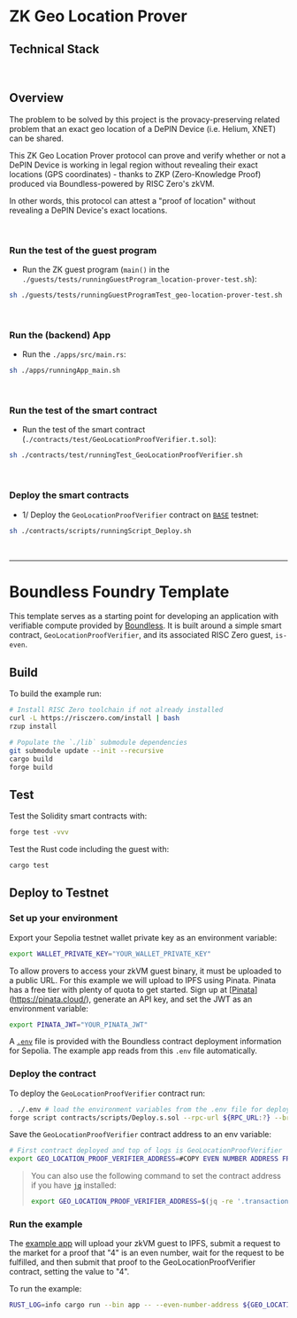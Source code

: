 # ZK Geo Location Prover

## Technical Stack


<br>

## Overview

The problem to be solved by this project is the provacy-preserving related problem that an exact geo location of a DePIN Device (i.e. Helium, XNET) can be shared.

This ZK Geo Location Prover protocol can prove and verify whether or not a DePIN Device is working in legal region without revealing their exact locations (GPS coordinates) - thanks to ZKP (Zero-Knowledge Proof) produced via Boundless-powered by RISC Zero's zkVM.

In other words, this protocol can attest a "proof of location" without revealing a DePIN Device's exact locations.



<br>

### Run the test of the guest program
- Run the ZK guest program (`main()` in the `./guests/tests/runningGuestProgram_location-prover-test.sh`):
```bash
sh ./guests/tests/runningGuestProgramTest_geo-location-prover-test.sh
```

<br>

### Run the (backend) App
- Run the `./apps/src/main.rs`:
```bash
sh ./apps/runningApp_main.sh
```

<br>

### Run the test of the smart contract
- Run the test of the smart contract (`./contracts/test/GeoLocationProofVerifier.t.sol`):
```bash
sh ./contracts/test/runningTest_GeoLocationProofVerifier.sh
```


<br>

### Deploy the smart contracts
- 1/ Deploy the `GeoLocationProofVerifier` contract on [`BASE`]() testnet:
```bash
sh ./contracts/scripts/runningScript_Deploy.sh
```

<br>

<hr>

# Boundless Foundry Template

This template serves as a starting point for developing an application with verifiable compute provided by [Boundless][boundless-homepage].
It is built around a simple smart contract, `GeoLocationProofVerifier`, and its associated RISC Zero guest, `is-even`.

## Build

To build the example run:

```bash
# Install RISC Zero toolchain if not already installed
curl -L https://risczero.com/install | bash
rzup install

# Populate the `./lib` submodule dependencies
git submodule update --init --recursive
cargo build
forge build
```

## Test

Test the Solidity smart contracts with:

```bash
forge test -vvv
```

Test the Rust code including the guest with:

```bash
cargo test
```

## Deploy to Testnet

### Set up your environment

Export your Sepolia testnet wallet private key as an environment variable:

```bash
export WALLET_PRIVATE_KEY="YOUR_WALLET_PRIVATE_KEY"
```

To allow provers to access your zkVM guest binary, it must be uploaded to a public URL. For this example we will upload to IPFS using Pinata. Pinata has a free tier with plenty of quota to get started. Sign up at [[Pinata](https://pinata.cloud/)](https://pinata.cloud/), generate an API key, and set the JWT as an environment variable:

```bash
export PINATA_JWT="YOUR_PINATA_JWT"
```

A [`.env`](./.env) file is provided with the Boundless contract deployment information for Sepolia.
The example app reads from this `.env` file automatically.

### Deploy the contract

To deploy the `GeoLocationProofVerifier` contract run:

```bash
. ./.env # load the environment variables from the .env file for deployment
forge script contracts/scripts/Deploy.s.sol --rpc-url ${RPC_URL:?} --broadcast -vv
```

Save the `GeoLocationProofVerifier` contract address to an env variable:

<!-- TODO: Update me -->

```bash
# First contract deployed and top of logs is GeoLocationProofVerifier
export GEO_LOCATION_PROOF_VERIFIER_ADDRESS=#COPY EVEN NUMBER ADDRESS FROM DEPLOY LOGS
```

> You can also use the following command to set the contract address if you have [`jq`][jq] installed:
>
> ```bash
> export GEO_LOCATION_PROOF_VERIFIER_ADDRESS=$(jq -re '.transactions[] | select(.contractName == "GeoLocationProofVerifier") | .contractAddress' ./broadcast/Deploy.s.sol/11155111/run-latest.json)
> ```

### Run the example

The [example app](apps/src/main.rs) will upload your zkVM guest to IPFS, submit a request to the market for a proof that "4" is an even number, wait for the request to be fulfilled, and then submit that proof to the GeoLocationProofVerifier contract, setting the value to "4".


To run the example:

```bash
RUST_LOG=info cargo run --bin app -- --even-number-address ${GEO_LOCATION_PROOF_VERIFIER_ADDRESS:?} --number 4
```

[jq]: https://jqlang.github.io/jq/
[boundless-homepage]: https://beboundless.xyz
[sepolia]: https://ethereum.org/en/developers/docs/networks/#sepolia
